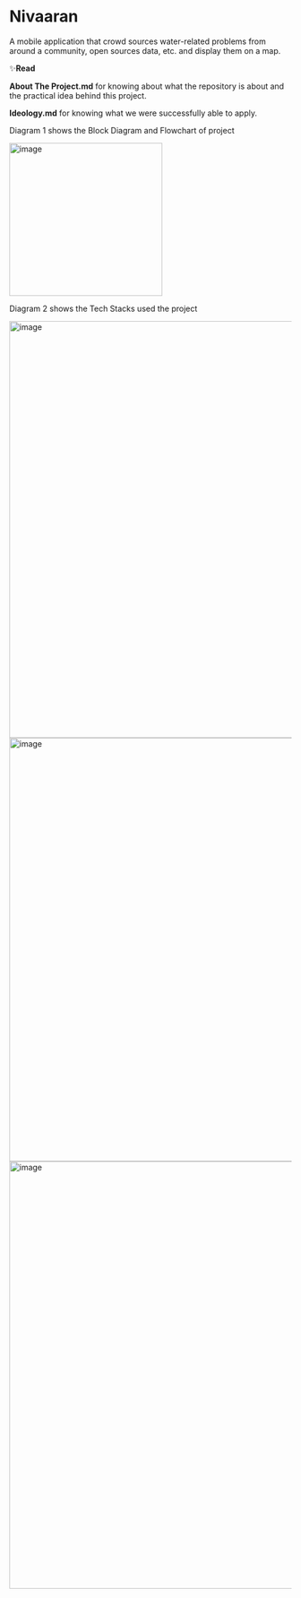 # Nivaaran

A mobile application that crowd sources water-related problems from around a community, open sources data, etc. and display them on a map.

✨**Read**

**About The Project.md** for knowing about what the repository is about and the practical idea behind this project.

**Ideology.md** for knowing what we were successfully able to apply.



Diagram 1 shows the Block Diagram and Flowchart of project

<img width="273" alt="image" src="https://github.com/cnd-sw/Nivaaran/assets/82866870/589e2dec-7db1-47d8-8121-bfa2ef67036a">

Diagram 2 shows the Tech Stacks used the project


<img width="744" alt="image" src="https://github.com/cnd-sw/Nivaaran/assets/82866870/a630ff41-fb13-49d1-8fe6-a81ba17ec9dd">



<img width="756" alt="image" src="https://github.com/cnd-sw/Nivaaran/assets/82866870/fb3dd6fd-41f3-474e-9f3f-05c2dc1d002c">

<img width="763" alt="image" src="https://github.com/cnd-sw/Nivaaran/assets/82866870/6c13c084-1596-4ef5-842f-554c63dca57c">
